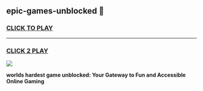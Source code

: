 
## epic-games-unblocked 👋
<h3>
<a href="https://premium.freeplayer.one?title=epic-games-unblocked&ref=14F">CLICK TO PLAY</a></h3>
<hr>

<h3>
<a href="https://premium.freeplayer.one?title=epic-games-unblocked&ref=14F">CLICK 2 PLAY</a>
  
</h3>

<a href="https://premium.freeplayer.one?title=epic-games-unblocked&ref=12F/"><img src="https://clearcache.store/games.png"></a>


**worlds hardest game unblocked: Your Gateway to Fun and Accessible Online Gaming**

